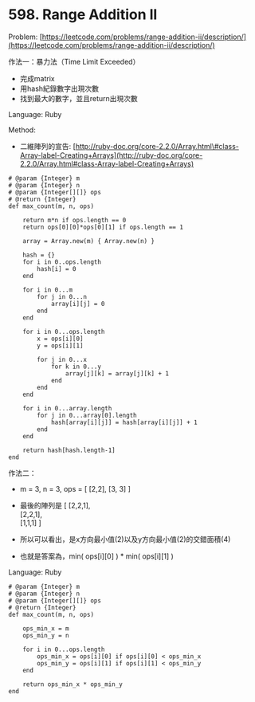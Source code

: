 # 598. Range Addition ll

Problem: [https://leetcode.com/problems/range-addition-ii/description/](https://leetcode.com/problems/range-addition-ii/description/)

作法一：暴力法（Time Limit Exceeded）

* 完成matrix
* 用hash紀錄數字出現次數
* 找到最大的數字，並且return出現次數

Language: Ruby

Method:

* 二維陣列的宣告: [http://ruby-doc.org/core-2.2.0/Array.html\#class-Array-label-Creating+Arrays](http://ruby-doc.org/core-2.2.0/Array.html#class-Array-label-Creating+Arrays)

```
# @param {Integer} m
# @param {Integer} n
# @param {Integer[][]} ops
# @return {Integer}
def max_count(m, n, ops)
    
    return m*n if ops.length == 0
    return ops[0][0]*ops[0][1] if ops.length == 1
    
    array = Array.new(m) { Array.new(n) }
    
    hash = {}
    for i in 0..ops.length
        hash[i] = 0
    end
    
    for i in 0...m
        for j in 0...n
            array[i][j] = 0
        end
    end
    
    for i in 0...ops.length
        x = ops[i][0]
        y = ops[i][1]
        
        for j in 0...x
            for k in 0...y
                array[j][k] = array[j][k] + 1            
            end
        end
    end
    
    for i in 0...array.length
        for j in 0...array[0].length
            hash[array[i][j]] = hash[array[i][j]] + 1
        end
    end
                    
    return hash[hash.length-1]
end
```

作法二：

* m = 3, n = 3, ops = \[ \[2,2\], \[3, 3\] \]
* 最後的陣列是
  \[ \[2,2,1\],   
    \[2,2,1\],  
    \[1,1,1\] \]

* 所以可以看出，是x方向最小值\(2\)以及y方向最小值\(2\)的交錯面積\(4\)

* 也就是答案為，min\( ops\[i\]\[0\] \) \* min\( ops\[i\]\[1\] \)

Language: Ruby

```
# @param {Integer} m
# @param {Integer} n
# @param {Integer[][]} ops
# @return {Integer}
def max_count(m, n, ops)
    
    ops_min_x = m
    ops_min_y = n
    
    for i in 0...ops.length
        ops_min_x = ops[i][0] if ops[i][0] < ops_min_x
        ops_min_y = ops[i][1] if ops[i][1] < ops_min_y
    end
    
    return ops_min_x * ops_min_y
end
```



